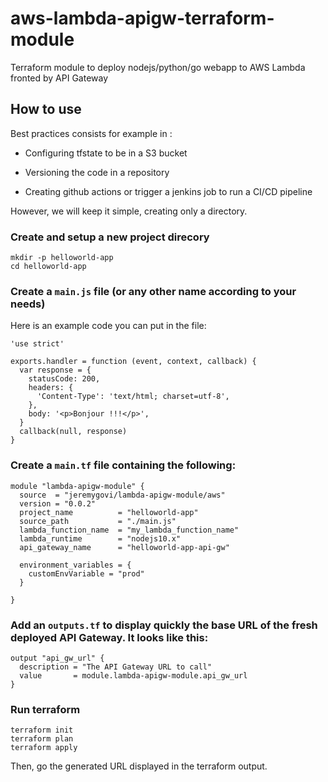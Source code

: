# aws-lambda-apigw-terraform-module

Terraform module to deploy nodejs/python/go webapp to AWS Lambda fronted by API Gateway

## How to use

Best practices consists for example in :

+ Configuring tfstate to be in a S3 bucket

+ Versioning the code in a repository

+ Creating github actions or trigger a jenkins job to run a CI/CD pipeline

However, we will keep it simple, creating only a directory.


### Create and setup a new project direcory

```
mkdir -p helloworld-app
cd helloworld-app
```

### Create a `main.js` file (or any other name according to your needs)

Here is an example code you can put in the file:

```
'use strict'

exports.handler = function (event, context, callback) {
  var response = {
    statusCode: 200,
    headers: {
      'Content-Type': 'text/html; charset=utf-8',
    },
    body: '<p>Bonjour !!!</p>',
  }
  callback(null, response)
}
```


### Create a `main.tf` file containing the following:


```hcl
module "lambda-apigw-module" {
  source  = "jeremygovi/lambda-apigw-module/aws"
  version = "0.0.2"
  project_name          = "helloworld-app"
  source_path           = "./main.js"
  lambda_function_name  = "my_lambda_function_name"
  lambda_runtime        = "nodejs10.x"
  api_gateway_name      = "helloworld-app-api-gw"

  environment_variables = {
    customEnvVariable = "prod"
  }

}
```

### Add an `outputs.tf` to display quickly the base URL of the fresh deployed API Gateway. It looks like this:

```hcl
output "api_gw_url" {
  description = "The API Gateway URL to call"
  value       = module.lambda-apigw-module.api_gw_url
}

```

### Run terraform

```
terraform init
terraform plan
terraform apply
```

Then, go the generated URL displayed in the terraform output.


